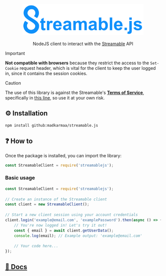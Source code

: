 <p align="center">
  <img src="https://raw.githubusercontent.com/madkarmaa/streamable.js/main/images/logo.png" alt="logo" style="width: auto; height: 100px"><br><br><span>NodeJS client to interact with the <a href="https://streamable.com">Streamable</a> API</span>
</p>

> [!IMPORTANT]
>
> **Not compatible with browsers** because they restrict the access to the `Set-Cookie` request header, which is vital for the client to keep the user logged in, since it contains the session cookies.

> [!CAUTION]
>
> The use of this library is against the Streamable's **[Terms of Service](https://terms.streamable.com)**, specifically in [this line](https://terms.streamable.com/#:~:text=Use%20automated,Content), so use it at your own risk.

## ⚙️ Installation

```
npm install github:madkarmaa/streamable.js
```

## ❓ How to

Once the package is installed, you can import the library:

```js
const StreamableClient = require('streamablejs');
```

### Basic usage

```js
const StreamableClient = require('streamablejs');

// Create an instance of the Streamable client
const client = new StreamableClient();

// Start a new client session using your account credentials
client.login('example@email.com', 'examplePassword').then(async () => {
    // You're now logged in! Let's try it out!
    const { email } = await client.getUserData();
    console.log(email); // Example output: 'example@email.com'

    // Your code here...
});
```

## [📖 Docs](https://github.com/madkarmaa/streamable.js/blob/main/docs/DOCS.md)
